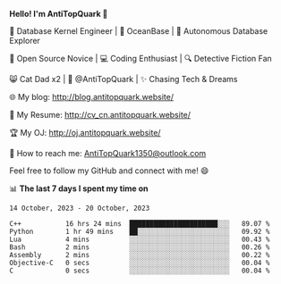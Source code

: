 
**Hello! I'm AntiTopQuark 👋**

🔧 Database Kernel Engineer | 🌊 OceanBase | 🤖 Autonomous Database Explorer

🌱 Open Source Novice | 💻 Coding Enthusiast | 🔍 Detective Fiction Fan

😸 Cat Dad x2 | 🎉 @AntiTopQuark | ✨ Chasing Tech & Dreams

🌐 My blog: http://blog.antitopquark.website/

📄 My Resume: http://cv_cn.antitopquark.website/

🏆 My OJ: http://oj.antitopquark.website/

📧 How to reach me: AntiTopQuark1350@outlook.com

Feel free to follow my GitHub and connect with me! 😄

📊 **The last 7 days I spent my time on** 

<!--START_SECTION:waka-->
```text
14 October, 2023 - 20 October, 2023

C++           16 hrs 24 mins  ██████████████████████░░░   89.07 % 
Python        1 hr 49 mins    ██░░░░░░░░░░░░░░░░░░░░░░░   09.92 % 
Lua           4 mins          ░░░░░░░░░░░░░░░░░░░░░░░░░   00.43 % 
Bash          2 mins          ░░░░░░░░░░░░░░░░░░░░░░░░░   00.26 % 
Assembly      2 mins          ░░░░░░░░░░░░░░░░░░░░░░░░░   00.22 % 
Objective-C   0 secs          ░░░░░░░░░░░░░░░░░░░░░░░░░   00.04 % 
C             0 secs          ░░░░░░░░░░░░░░░░░░░░░░░░░   00.04 %
```
<!--END_SECTION:waka-->


